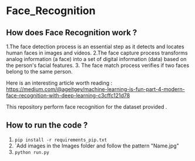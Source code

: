 # Face_Recognition

## How does Face Recognition work ?
1.The face detection process is an essential step as it detects and locates human faces in images and videos.
2.The face capture process transforms analog information (a face) into a set of digital information (data) based on the person's facial features.
3. The face match process verifies if two faces belong to the same person.

Here is an interesting article worth reading : https://medium.com/@ageitgey/machine-learning-is-fun-part-4-modern-face-recognition-with-deep-learning-c3cffc121d78


This repository perform face recognition for the dataset provided . 

## How to run the code ?
1. `pip install -r requirements_pip.txt`
2. `Add images in the Images folder and follow the pattern "Name.jpg"
3. `python run.py`
